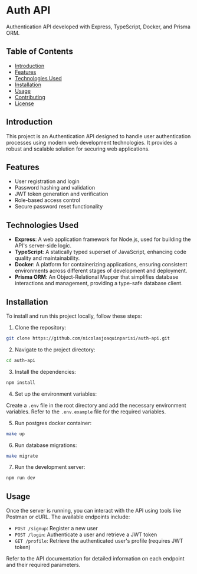 # Auth API

Authentication API developed with Express, TypeScript, Docker, and Prisma ORM.

## Table of Contents

- [Introduction](#introduction)
- [Features](#features)
- [Technologies Used](#technologies-used)
- [Installation](#installation)
- [Usage](#usage)
- [Contributing](#contributing)
- [License](#license)

## Introduction

This project is an Authentication API designed to handle user authentication processes using modern web development technologies. It provides a robust and scalable solution for securing web applications.

## Features

- User registration and login
- Password hashing and validation
- JWT token generation and verification
- Role-based access control
- Secure password reset functionality

## Technologies Used

- **Express**: A web application framework for Node.js, used for building the API's server-side logic.
- **TypeScript**: A statically typed superset of JavaScript, enhancing code quality and maintainability.
- **Docker**: A platform for containerizing applications, ensuring consistent environments across different stages of development and deployment.
- **Prisma ORM**: An Object-Relational Mapper that simplifies database interactions and management, providing a type-safe database client.

## Installation

To install and run this project locally, follow these steps:

1. Clone the repository:

```bash
git clone https://github.com/nicolasjoaquinparisi/auth-api.git
```

2. Navigate to the project directory:

```bash
cd auth-api
```

3. Install the dependencies:

```bash
npm install
```

4. Set up the environment variables:

Create a `.env` file in the root directory and add the necessary environment variables. Refer to the `.env.example` file for the required variables.


5. Run postgres docker container:

```bash
make up
```

6. Run database migrations:

```bash
make migrate
```

7. Run the development server:

```bash
npm run dev
```

## Usage

Once the server is running, you can interact with the API using tools like Postman or cURL. The available endpoints include:

- `POST /signup`: Register a new user
- `POST /login`: Authenticate a user and retrieve a JWT token
- `GET /profile`: Retrieve the authenticated user's profile (requires JWT token)

Refer to the API documentation for detailed information on each endpoint and their required parameters.
